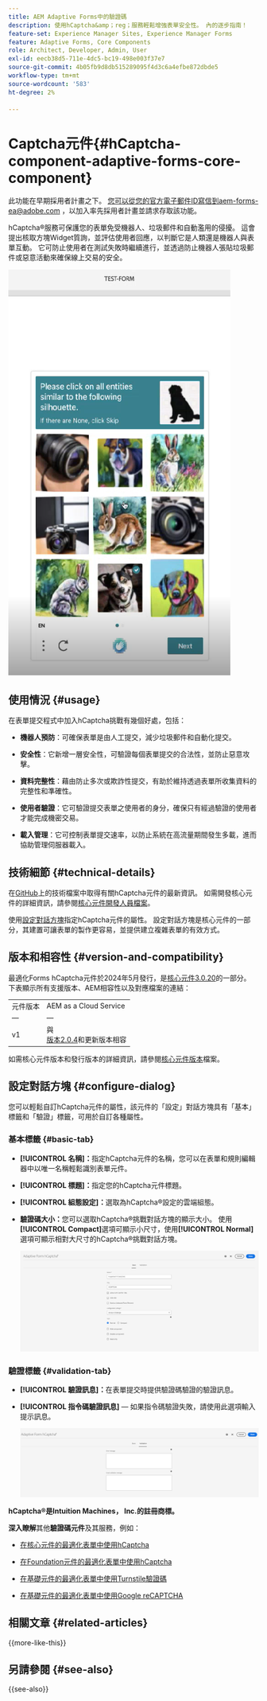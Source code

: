```yaml
---
title: AEM Adaptive Forms中的驗證碼
description: 使用hCaptcha&amp；reg；服務輕鬆增強表單安全性。 內的逐步指南！
feature-set: Experience Manager Sites, Experience Manager Forms
feature: Adaptive Forms, Core Components
role: Architect, Developer, Admin, User
exl-id: eecb38d5-711e-4dc5-bc19-498e003f37e7
source-git-commit: 4b05fb9d8db515289095f4d3c6a4efbe872dbde5
workflow-type: tm+mt
source-wordcount: '583'
ht-degree: 2%

---
```


# Captcha元件{#hCaptcha-component-adaptive-forms-core-component}

<span class="preview">此功能在早期採用者計畫之下。 您可以從您的官方電子郵件ID寫信到aem-forms-ea@adobe.com ，以加入率先採用者計畫並請求存取該功能。</span>

hCaptcha®服務可保護您的表單免受機器人、垃圾郵件和自動濫用的侵擾。 這會提出核取方塊Widget質詢，並評估使用者回應，以判斷它是人類還是機器人與表單互動。 它可防止使用者在測試失敗時繼續進行，並透過防止機器人張貼垃圾郵件或惡意活動來確保線上交易的安全。

![驗證碼®](/help/adaptive-forms/assets/hCaptcha-challenge.png)

## 使用情況 {#usage}

在表單提交程式中加入hCaptcha挑戰有幾個好處，包括：

- **機器人預防**：可確保表單是由人工提交，減少垃圾郵件和自動化提交。

- **安全性**：它新增一層安全性，可驗證每個表單提交的合法性，並防止惡意攻擊。

- **資料完整性**：藉由防止多次或欺詐性提交，有助於維持透過表單所收集資料的完整性和準確性。

- **使用者驗證**：它可驗證提交表單之使用者的身分，確保只有經過驗證的使用者才能完成機密交易。

- **載入管理**：它可控制表單提交速率，以防止系統在高流量期間發生多載，進而協助管理伺服器載入。

## 技術細節 {#technical-details}

在[GitHub](https://github.com/adobe/aem-core-forms-components/blob/master/ui.af.apps/src/main/content/jcr_root/apps/core/fd/components/form/hCaptcha/v1/hCaptcha/README.md)上的技術檔案中取得有關hCaptcha元件的最新資訊。 如需開發核心元件的詳細資訊，請參閱[核心元件開發人員檔案](/help/developing/overview.md)。

使用[設定對話方塊](#configure-dialog)指定hCaptcha元件的屬性。 設定對話方塊是核心元件的一部分，其建置可讓表單的製作更容易，並提供建立複雜表單的有效方式。

## 版本和相容性 {#version-and-compatibility}


最適化Forms hCaptcha元件於2024年5月發行，是[核心元件3.0.20](https://github.com/adobe/aem-core-forms-components/commit/a4cb97131ffad47137a8f5f173401128a1cf3491)的一部分。 下表顯示所有支援版本、AEM相容性以及對應檔案的連結：

|  |  |
|---|---|
| 元件版本 | AEM as a Cloud Service  |
| — | — |
| v1 | 與<br>[版本2.0.4](/help/adaptive-forms/version.md)和更新版本相容 | 相容 | 相容 |

如需核心元件版本和發行版本的詳細資訊，請參閱[核心元件版本](/help/adaptive-forms/version.md)檔案。

## 設定對話方塊 {#configure-dialog}

您可以輕鬆自訂hCaptcha元件的屬性，該元件的「設定」對話方塊具有「基本」標籤和「驗證」標籤，可用於自訂各種屬性。

### 基本標籤 {#basic-tab}

- **[!UICONTROL 名稱]：**&#x200B;指定hCaptcha元件的名稱，您可以在表單和規則編輯器中以唯一名稱輕鬆識別表單元件。
- **[!UICONTROL 標題]：**&#x200B;指定您的hCaptcha元件標題。
- **[!UICONTROL 組態設定]：**&#x200B;選取為hCaptcha®設定的雲端組態。
- **驗證碼大小：**&#x200B;您可以選取hCaptcha®挑戰對話方塊的顯示大小。 使用&#x200B;**[!UICONTROL Compact]**&#x200B;選項可顯示小尺寸，使用&#x200B;**[!UICONTROL Normal]**&#x200B;選項可顯示相對大尺寸的hCaptcha®挑戰對話方塊。<!-- or **[!UICONTROL Invisible]** to validate hCaptcha&reg; without explicitly rendering the checkbox widget on the user interface. -->

  ![hCaptcha基本標籤](/help/adaptive-forms/assets/hcaptcha-basic.png)

### 驗證標籤 {#validation-tab}

- **[!UICONTROL 驗證訊息]：**&#x200B;在表單提交時提供驗證碼驗證的驗證訊息。
- **[!UICONTROL 指令碼驗證訊息]** — 如果指令碼驗證失敗，請使用此選項輸入提示訊息。

  ![hCaptcha驗證標籤](/help/adaptive-forms/assets/hcaptcha-validation-tab.png)

**hCaptcha®是Intuition Machines， Inc.的註冊商標。**

**深入瞭解**&#x200B;其他&#x200B;**驗證碼元件**&#x200B;及其服務，例如：

- [在核心元件的最適化表單中使用hCaptcha](https://experienceleague.adobe.com/en/docs/experience-manager-cloud-service/content/forms/adaptive-forms-authoring/authoring-adaptive-forms-core-components/create-an-adaptive-form-on-forms-cs/integrate-adaptive-forms-hCaptcha-core-components)

- [在Foundation元件的最適化表單中使用hCaptcha](https://experienceleague.adobe.com/en/docs/experience-manager-cloud-service/content/forms/adaptive-forms-authoring/authoring-adaptive-forms-foundation-components/add-components-to-an-adaptive-form/integrate-adaptive-forms-hcaptcha)

- [在基礎元件的最適化表單中使用Turnstile驗證碼](https://experienceleague.adobe.com/en/docs/experience-manager-cloud-service/content/forms/adaptive-forms-authoring/authoring-adaptive-forms-foundation-components/add-components-to-an-adaptive-form/integrate-adaptive-forms-turnstile)

- [在基礎元件的最適化表單中使用Google reCAPTCHA](https://experienceleague.adobe.com/zh-hant/docs/experience-manager-cloud-service/content/forms/adaptive-forms-authoring/authoring-adaptive-forms-core-components/create-an-adaptive-form-on-forms-cs/captcha-adaptive-forms-core-components)

## 相關文章 {#related-articles}

{{more-like-this}}

## 另請參閱 {#see-also}

{{see-also}}
